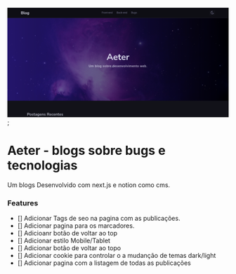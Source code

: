 ![Preview Aeter Blog Home](./doc/preview.png);

# Aeter - blogs sobre bugs e tecnologias

Um blogs Desenvolvido com next.js e notion como cms.

### Features

- [] Adicionar Tags de seo na pagina com as publicações.
- [] Adicionar pagina para os marcadores.
- [] Adicioanr botão de voltar ao top
- [] Adicionar estilo Mobile/Tablet
- [] Adicionar botão de voltar ao topo
- [] Adicionar cookie para controlar o a mudanção de temas dark/light
- [] Adicionar pagina com a listagem de todas as publicações
